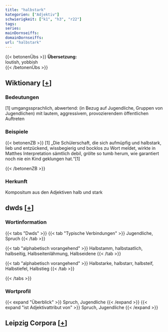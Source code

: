 ```yaml
---
title: "halbstark"
kategorien: ["Adjektiv"]
schwierigkeit: ["k1", "h3", "r22"]
tags:
series:
mainDornseiffs:
domainDornseiffs:
url: "halbstark"
---
```


{{< betonenÜbs >}}
**Übersetzung:**  
loutish, yobbish  
{{< /betonenÜbs >}}

## Wiktionary [[+](https://de.wiktionary.org/wiki/halbstark)]

### Bedeutungen
[1] umgangssprachlich, abwertend: (in Bezug auf Jugendliche, Gruppen von Jugendlichen) mit lautem, aggressivem, provozierendem öffentlichen Auftreten  

### Beispiele
{{< betonenZB >}}
[1] „Die Schülerschaft, die sich aufmüpfig und halbstark, lieb und entzückend, wissbegierig und bocklos zu Wort meldet, wirkte in Matthes Interpretation sämtlich debil, grölte so tumb herum, wie garantiert noch nie ein Kind geklungen hat.“[1]  

{{< /betonenZB >}}
### Herkunft
Kompositum aus den Adjektiven halb und stark  



## dwds [[+](https://www.dwds.de/wb/halbstark)]

### Wortinformation
{{< tabs "Dwds" >}}
{{< tab "Typische Verbindungen" >}}
Jugendliche, Spruch
{{< /tab >}}

{{< tab "alphabetisch vorangehend" >}}
Halbstamm, halbstaatlich, halbseitig, Halbseitenlähmung, Halbseidene
{{< /tab >}}

{{< tab "alphabetisch vorangehend" >}}
Halbstarke, halbstarr, halbsteif, Halbstiefel, Halbstieg
{{< /tab >}}

{{< /tabs >}}

### Wortprofil
{{< expand "Überblick" >}} Spruch, Jugendliche {{< /expand >}}
{{< expand "ist Adjektivattribut von" >}} Spruch, Jugendliche {{< /expand >}}

## Leipzig Corpora [[+](https://corpora.uni-leipzig.de/en/res?word=halbstark&corpusId=deu_newscrawl-public_2018)]

